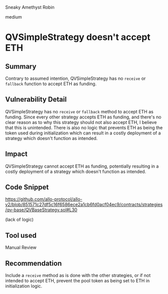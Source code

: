 Sneaky Amethyst Robin

medium

# QVSimpleStrategy doesn't accept ETH
## Summary

Contrary to assumed intention, QVSimpleStrategy has no `receive` or `fallback` function to accept ETH as funding.

## Vulnerability Detail

QVSimpleStrategy has no `receive` or `fallback` method to accept ETH as funding. Since every other strategy accepts ETH as funding, and there's no clear reason as to why this strategy should not also accept ETH, I believe that this is unintended. There is also no logic that prevents ETH as being the token used during initialization which can result in a costly deployment of a strategy which doesn't function as intended.

## Impact

QVSimpleStrategy cannot accept ETH as funding, potentially resulting in a costly deployment of a strategy which doesn't function as intended.

## Code Snippet

https://github.com/allo-protocol/allo-v2/blob/851571c27df5c16f6586ece2a1cb6fd0acf04ec9/contracts/strategies/qv-base/QVBaseStrategy.sol#L30

(lack of logic)

## Tool used

Manual Review

## Recommendation

Include a `receive` method as is done with the other strategies, or if not intended to accept ETH, prevent the pool token as being set to ETH in initialization logic.